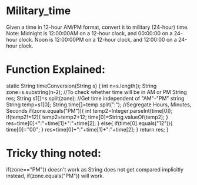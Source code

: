 # Military_time
Given a time in 12-hour AM/PM format, convert it to military (24-hour) time.  Note: Midnight is 12:00:00AM on a 12-hour clock, and 00:00:00 on a 24-hour clock. Noon is 12:00:00PM on a 12-hour clock, and 12:00:00 on a 24-hour clock.


# Function Explained:
static String timeConversion(String s) {
int n=s.length();
String zone=s.substring(n-2);     //To check whether time will be in AM or PM
String res;
String s1[]=s.split(zone);        //Get time independent of "AM"-"PM" string
String temp=s1[0];
String time[]=temp.split(":");    //Segregate Hours, Minutes, Seconds
if(zone.equals("PM")){
   int temp2=Integer.parseInt(time[0]);
   if(temp2!=12){
   temp2=temp2+12;
   time[0]=String.valueOf(temp2);
   }
   res=time[0]+":"+time[1]+":"+time[2];
   }
   else{
   if(time[0].equals("12")){
       time[0]="00";
            }
   res=time[0]+":"+time[1]+":"+time[2];
   }
   return res;
}
    
# Tricky thing noted:
if(zone=="PM")) doesn't work as String does not get compared implicitly
instead, if(zone.equals("PM")) will work.
